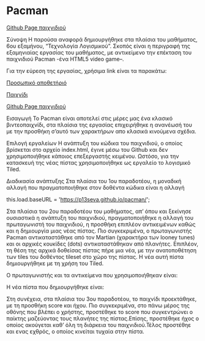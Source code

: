 # Pacman
 [Github Page παιχνιδιού](https://p13seva.github.io/)

Σύνοψη
Η παρούσα αναφορά δημιουργήθηκε στα πλαίσια του μαθήματος, 6ου εξαμήνου, “Τεχνολογία Λογισμικού”. Σκοπός είναι η περιγραφή της εξαμηνιαίας εργασίας του μαθήματος, με αντικείμενο την επέκταση του παιχνιδιού Pacman -ένα HTML5 video game–.

Για την εύρεση της εργασίας, χρήσιμα link είναι τα παρακάτω:

[Προσωπικό αποθετήριό](https://github.com/p13seva/pacman)

[Παιχνίδι](https://p13seva.github.io/pacman/)

[Github Page παιχνιδιού](https://p13seva.github.io/)

Εισαγωγή
Το Pacman είναι αποτελεί στις μέρες μας ένα κλασικό βιντεοπαιχνίδι, στα πλαίσια της εργασίας επιχειρήθηκε η ανανέωσή του με την προσθήκη σ’αυτό των χαρακτήρων απο κλασικά κινούμενα σχέδια.

Επιλογή εργαλείων
Η ανάπτυξη του κώδικα του παιχνιδιού, ο οποίος βρίσκεται στο αρχείο index.html, έγινε μέσω του Github και δεν χρησιμοποιήθηκε κάποιος επεξεργαστής κειμένου. Ωστόσο, για την κατασκευή της νέας πίστας χρησιμοποιήθηκε ως εργαλείο το λογισμικό Tiled.

Διαδικασία ανάπτυξης
Στα πλαίσια του 1ου παραδοτέου, η μοναδική αλλαγή που πραγματοποιήθηκε στον δοθέντα κώδικα είναι η αλλαγή

this.load.baseURL = 'https://p13seva.github.io/pacman/';

Στα πλαίσια του 2ου παραδοτέου του μαθήματος, απ’ όπου και ξεκίνησε ουσιαστικά η ανάπτυξη του παιχνιδιού, πραγματοποιήθηκε η αλλαγή του πρωταγωνιστή του παιχνιδιού, η προσθήκη επιπλέον αντικειμένων καθώς και η δημιουργία μιας νέας πίστας. Πιο συγκεκριμένα, ο πρωταγωνιστής Pacman αντικαταστάθηκε από τον Martian (χαρακτήρα των looney tunes) και οι αρχικές κουκίδες (dots) αντικαταστάθηκαν από πλανήτες. Επιπλέον, τη θέση της αρχικά δοθείσας πίστας πήρε μια νέα, με την ανατοποθέτηση των tiles του δοθέντος tileset στο χώρο της πίστας. Η νέα αυτή πίστα δημιουργήθηκε με τη χρήση του Tiled.

Ο πρωταγωνιστής και τα αντικείμενα που χρησιμοποιήθηκαν είναι:

 

Η νέα πίστα που δημιουργήθηκε είναι:



Στη συνέχεια, στα πλαίσια του 3ου παραδοτέου, το παιχνίδι προεκτάθηκε, με τη προσθήκη score και ήχου. Πιο συγκεκριμένα, στο πάνω μέρος της οθόνης που βλέπει ο χρήστης, προστέθηκε το score που συγκεντρώνει ο παίκτης μαζεύοντας τους πλανήτες της πίστας.Επίσης, προστέθηκε ήχος ο οποίος ακούγεται καθ’ όλη τη διάρκεια του παιχνιδιού.Τέλος προστέθηε και ενας εχθρός, ο οποίος κινείται τυχαία στην πίστα.
